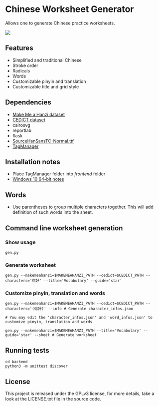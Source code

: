 # Chinese Worksheet Generator
Allows one to generate Chinese practice worksheets.

![](http://i.imgur.com/HH9eKtC.png)

## Features
* Simplified and traditional Chinese
* Stroke order
* Radicals
* Words
* Customizable pinyin and translation
* Customizable title and grid style

## Dependencies
* [Make Me a Hanzi dataset](https://github.com/skishore/makemeahanzi)
* [CEDICT dataset](https://www.mdbg.net/chinese/dictionary?page=cedict)
* cairosvg
* reportlab
* flask
* [SourceHanSansTC-Normal.ttf](https://github.com/be5invis/source-han-sans-ttf/releases)
* [TagManager](https://maxfavilli.com/jquery-tag-manager)

## Installation notes
* Place TagManager folder into *frontend* folder
* [Windows 10 64-bit notes](https://github.com/lucivpav/cwg/wiki/Windows-10-64-bit-installation-notes)

## Words
* Use parentheses to group multiple characters together. This will add definition of such words into the sheet.

## Command line worksheet generation
### Show usage
```
gen.py
```
### Generate worksheet
```
gen.py --makemeahanzi=$MAKEMEAHANZI_PATH --cedict=$CEDICT_PATH --characters='你好' --title='Vocabulary' --guide='star'
```
### Customize pinyin, translation and words
```
gen.py --makemeahanzi=$MAKEMEAHANZI_PATH --cedict=$CEDICT_PATH --characters='(你好)' --info # Generate character_infos.json

# You may edit the 'character_infos.json' and 'word_infos.json' to customize pinyin, translation and words

gen.py --makemeahanzi=$MAKEMEAHANZI_PATH --title='Vocabulary' --guide='star' --sheet # Generate worksheet
```

## Running tests
```
cd backend
python3 -m unittest discover
```

## License
This project is released under the GPLv3 license, for more details, take a look at the LICENSE.txt file in the source code.
